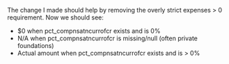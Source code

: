   The change I made should help by removing the overly strict expenses > 0 requirement. Now we should see:
  - $0 when pct_compnsatncurrofcr exists and is 0%
  - N/A when pct_compnsatncurrofcr is missing/null (often private foundations)
  - Actual amount when pct_compnsatncurrofcr exists and is > 0%